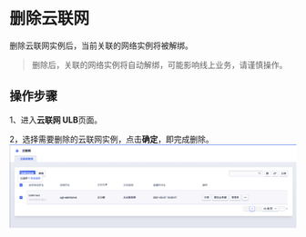 # 删除云联网

删除云联网实例后，当前关联的网络实例将被解绑。
> 删除后，关联的网络实例将自动解绑，可能影响线上业务，请谨慎操作。


## 操作步骤

1、进入**云联网 ULB**页面。

2，选择需要删除的云联网实例，点击**确定**，即完成删除。
![](/images/deleteugninstance01.png)
